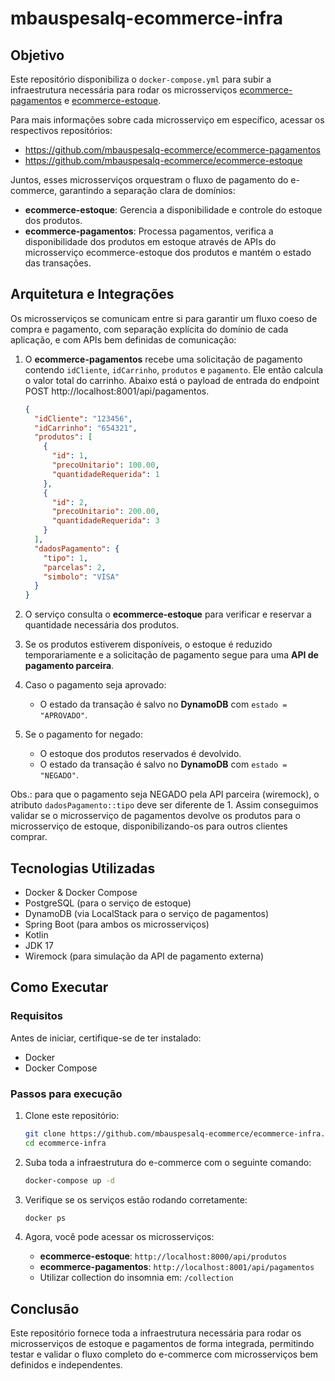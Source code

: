 # mbauspesalq-ecommerce-infra

## Objetivo

Este repositório disponibiliza o `docker-compose.yml` para subir a infraestrutura necessária para rodar os
microsserviços
[ecommerce-pagamentos](https://github.com/mbauspesalq-ecommerce/ecommerce-pagamentos) e
[ecommerce-estoque](https://github.com/mbauspesalq-ecommerce/ecommerce-estoque).

Para mais informações sobre cada microsserviço em específico, acessar os respectivos repositórios:

- https://github.com/mbauspesalq-ecommerce/ecommerce-pagamentos
- https://github.com/mbauspesalq-ecommerce/ecommerce-estoque

Juntos, esses microsserviços orquestram o fluxo de pagamento do e-commerce, garantindo a separação clara de domínios:

- **ecommerce-estoque**: Gerencia a disponibilidade e controle do estoque dos produtos.
- **ecommerce-pagamentos**: Processa pagamentos, verifica a disponibilidade dos produtos em estoque através de APIs do
  microsserviço ecommerce-estoque dos produtos e mantém o estado das transações.

## Arquitetura e Integrações

Os microsserviços se comunicam entre si para garantir um fluxo coeso de compra e pagamento, com separação explícita do
domínio de cada aplicação, e com APIs bem definidas de comunicação:

1. O **ecommerce-pagamentos** recebe uma solicitação de pagamento contendo `idCliente`, `idCarrinho`, `produtos`
   e `pagamento`. Ele então calcula o valor total do carrinho. Abaixo está o payload de entrada do endpoint
   POST http://localhost:8001/api/pagamentos.

      ```json
      {
        "idCliente": "123456",
        "idCarrinho": "654321",
        "produtos": [
          {
            "id": 1,
            "precoUnitario": 100.00,
            "quantidadeRequerida": 1
          },
          {
            "id": 2,
            "precoUnitario": 200.00,
            "quantidadeRequerida": 3
          }
        ],
        "dadosPagamento": {
          "tipo": 1,
          "parcelas": 2,
          "simbolo": "VISA"
        }
      }
      ```
2. O serviço consulta o **ecommerce-estoque** para verificar e reservar a quantidade necessária dos produtos.
3. Se os produtos estiverem disponíveis, o estoque é reduzido temporariamente e a solicitação de pagamento segue para
   uma **API de pagamento parceira**.
4. Caso o pagamento seja aprovado:
    - O estado da transação é salvo no **DynamoDB** com `estado = "APROVADO"`.
5. Se o pagamento for negado:
    - O estoque dos produtos reservados é devolvido.
    - O estado da transação é salvo no **DynamoDB** com `estado = "NEGADO"`.

Obs.: para que o pagamento seja NEGADO pela API parceira (wiremock), o atributo `dadosPagamento::tipo` deve ser
diferente de 1. Assim conseguimos validar se o microsserviço de pagamentos devolve os produtos para o microsserviço de
estoque, disponibilizando-os para outros clientes comprar.

## Tecnologias Utilizadas

- Docker & Docker Compose
- PostgreSQL (para o serviço de estoque)
- DynamoDB (via LocalStack para o serviço de pagamentos)
- Spring Boot (para ambos os microsserviços)
- Kotlin
- JDK 17
- Wiremock (para simulação da API de pagamento externa)

## Como Executar

### Requisitos

Antes de iniciar, certifique-se de ter instalado:

- Docker
- Docker Compose

### Passos para execução

1. Clone este repositório:

   ```bash
   git clone https://github.com/mbauspesalq-ecommerce/ecommerce-infra.git
   cd ecommerce-infra
   ```

2. Suba toda a infraestrutura do e-commerce com o seguinte comando:

   ```bash
   docker-compose up -d
   ```

3. Verifique se os serviços estão rodando corretamente:

   ```bash
   docker ps
   ```

4. Agora, você pode acessar os microsserviços:
    - **ecommerce-estoque**: `http://localhost:8000/api/produtos`
    - **ecommerce-pagamentos**: `http://localhost:8001/api/pagamentos`
    - Utilizar collection do insomnia em: `/collection`

## Conclusão

Este repositório fornece toda a infraestrutura necessária para rodar os microsserviços de estoque e pagamentos de forma
integrada, permitindo testar e validar o fluxo completo do e-commerce com microsserviços bem definidos e independentes.

